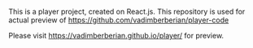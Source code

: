 This is a player project, created on React.js. This repository is used for actual preview of https://github.com/vadimberberian/player-code

Please visit https://vadimberberian.github.io/player/ for preview.

